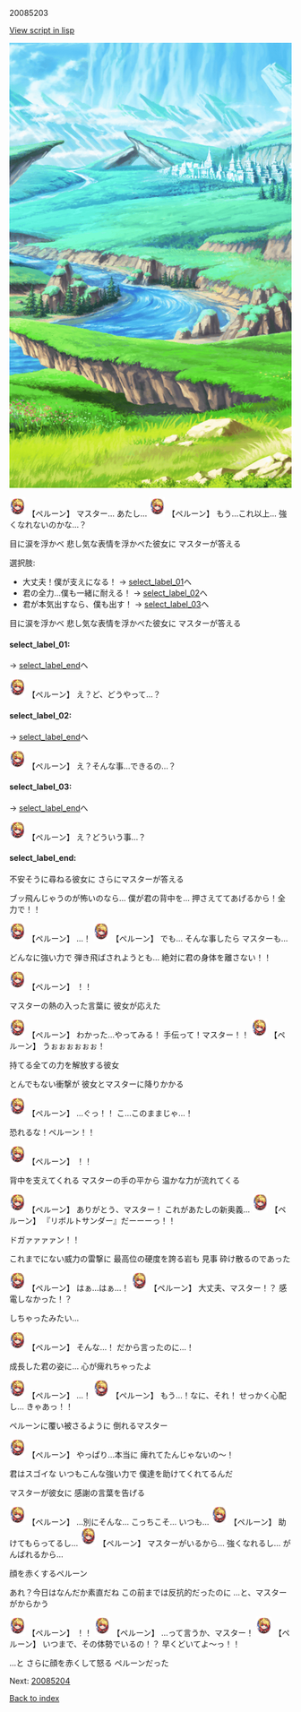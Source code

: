 20085203

[View script in lisp](../scripts/20085203.txt)

![plain.png](../images/backgrounds/plain.png)

<img src="../images/units/200851.png" alt="200851.png" height="34"/>
【ペルーン】
マスター…
あたし…

<img src="../images/units/200851.png" alt="200851.png" height="34"/>
【ペルーン】
もう…これ以上…
強くなれないのかな…？

目に涙を浮かべ
悲し気な表情を浮かべた彼女に
マスターが答える

選択肢:
- 大丈夫！僕が支えになる！ → [select_label_01](#select_label_01)へ
- 君の全力…僕も一緒に耐える！ → [select_label_02](#select_label_02)へ
- 君が本気出すなら、僕も出す！ → [select_label_03](#select_label_03)へ

目に涙を浮かべ
悲し気な表情を浮かべた彼女に
マスターが答える

#### select_label_01:
 → [select_label_end](#select_label_end)へ

<img src="../images/units/200851.png" alt="200851.png" height="34"/>
【ペルーン】
え？ど、どうやって…？

#### select_label_02:
 → [select_label_end](#select_label_end)へ

<img src="../images/units/200851.png" alt="200851.png" height="34"/>
【ペルーン】
え？そんな事…できるの…？

#### select_label_03:
 → [select_label_end](#select_label_end)へ

<img src="../images/units/200851.png" alt="200851.png" height="34"/>
【ペルーン】
え？どういう事…？

#### select_label_end:

不安そうに尋ねる彼女に
さらにマスターが答える

ブッ飛んじゃうのが怖いのなら…
僕が君の背中を…
押さえててあげるから！全力で！！

<img src="../images/units/200851.png" alt="200851.png" height="34"/>
【ペルーン】
…！

<img src="../images/units/200851.png" alt="200851.png" height="34"/>
【ペルーン】
でも…
そんな事したら
マスターも…

どんなに強い力で
弾き飛ばされようとも…
絶対に君の身体を離さない！！

<img src="../images/units/200851.png" alt="200851.png" height="34"/>
【ペルーン】
！！

マスターの熱の入った言葉に
彼女が応えた

<img src="../images/units/200851.png" alt="200851.png" height="34"/>
【ペルーン】
わかった…やってみる！
手伝って！マスター！！

<img src="../images/units/200851.png" alt="200851.png" height="34"/>
【ペルーン】
うぉぉぉぉぉぉ！

持てる全ての力を解放する彼女

とんでもない衝撃が
彼女とマスターに降りかかる

<img src="../images/units/200851.png" alt="200851.png" height="34"/>
【ペルーン】
…ぐっ！！
こ…このままじゃ…！

恐れるな！ペルーン！！

<img src="../images/units/200851.png" alt="200851.png" height="34"/>
【ペルーン】
！！

背中を支えてくれる
マスターの手の平から
温かな力が流れてくる

<img src="../images/units/200851.png" alt="200851.png" height="34"/>
【ペルーン】
ありがとう、マスター！
これがあたしの新奥義…

<img src="../images/units/200851.png" alt="200851.png" height="34"/>
【ペルーン】
『リボルトサンダー』だーーーっ！！

ドガァァァァン！！

これまでにない威力の雷撃に
最高位の硬度を誇る岩も
見事 砕け散るのであった

<img src="../images/units/200851.png" alt="200851.png" height="34"/>
【ペルーン】
はぁ…はぁ…！

<img src="../images/units/200851.png" alt="200851.png" height="34"/>
【ペルーン】
大丈夫、マスター！？
感電しなかった！？

しちゃったみたい…

<img src="../images/units/200851.png" alt="200851.png" height="34"/>
【ペルーン】
そんな…！
だから言ったのに…！

成長した君の姿に…
心が痺れちゃったよ

<img src="../images/units/200851.png" alt="200851.png" height="34"/>
【ペルーン】
…！

<img src="../images/units/200851.png" alt="200851.png" height="34"/>
【ペルーン】
もう…！なに、それ！
せっかく心配し…
きゃあっ！！

ペルーンに覆い被さるように
倒れるマスター

<img src="../images/units/200851.png" alt="200851.png" height="34"/>
【ペルーン】
やっぱり…本当に
痺れてたんじゃないの～！

君はスゴイな
いつもこんな強い力で
僕達を助けてくれてるんだ

マスターが彼女に
感謝の言葉を告げる

<img src="../images/units/200851.png" alt="200851.png" height="34"/>
【ペルーン】
…別にそんな…
こっちこそ…
いつも…

<img src="../images/units/200851.png" alt="200851.png" height="34"/>
【ペルーン】
助けてもらってるし…

<img src="../images/units/200851.png" alt="200851.png" height="34"/>
【ペルーン】
マスターがいるから…
強くなれるし…
がんばれるから…

顔を赤くするペルーン

あれ？今日はなんだか素直だね
この前までは反抗的だったのに
…と、マスターがからかう

<img src="../images/units/200851.png" alt="200851.png" height="34"/>
【ペルーン】
！！

<img src="../images/units/200851.png" alt="200851.png" height="34"/>
【ペルーン】
…って言うか、マスター！

<img src="../images/units/200851.png" alt="200851.png" height="34"/>
【ペルーン】
いつまで、その体勢でいるの！？
早くどいてよ～っ！！

…と
さらに顔を赤くして怒る
ペルーンだった


Next: [20085204](20085204.md)

[Back to index](index.md)
